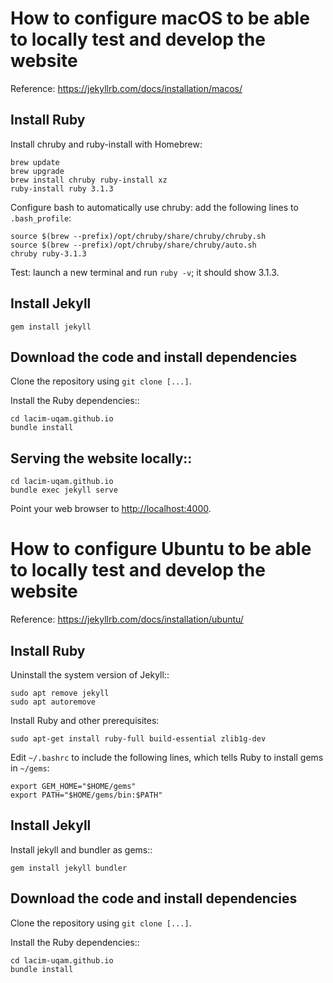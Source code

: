 # How to configure macOS to be able to locally test and develop the website

Reference: https://jekyllrb.com/docs/installation/macos/

## Install Ruby

Install chruby and ruby-install with Homebrew:

    brew update
    brew upgrade
    brew install chruby ruby-install xz
    ruby-install ruby 3.1.3

Configure bash to automatically use chruby: add the following lines to
`.bash_profile`:

    source $(brew --prefix)/opt/chruby/share/chruby/chruby.sh
    source $(brew --prefix)/opt/chruby/share/chruby/auto.sh
    chruby ruby-3.1.3

Test: launch a new terminal and run `ruby -v`; it should show 3.1.3.

## Install Jekyll

    gem install jekyll

## Download the code and install dependencies

Clone the repository using `git clone [...]`.

Install the Ruby dependencies::

    cd lacim-uqam.github.io
    bundle install

## Serving the website locally::

    cd lacim-uqam.github.io
    bundle exec jekyll serve

Point your web browser to [http://localhost:4000](http://localhost:4000).


# How to configure Ubuntu to be able to locally test and develop the website

Reference: https://jekyllrb.com/docs/installation/ubuntu/

## Install Ruby

Uninstall the system version of Jekyll::

    sudo apt remove jekyll
    sudo apt autoremove

Install Ruby and other prerequisites:

    sudo apt-get install ruby-full build-essential zlib1g-dev

Edit `~/.bashrc` to include the following lines,
which tells Ruby to install gems in `~/gems`:

    export GEM_HOME="$HOME/gems"
    export PATH="$HOME/gems/bin:$PATH"

## Install Jekyll

Install jekyll and bundler as gems::

    gem install jekyll bundler

## Download the code and install dependencies

Clone the repository using `git clone [...]`.

Install the Ruby dependencies::

    cd lacim-uqam.github.io
    bundle install

